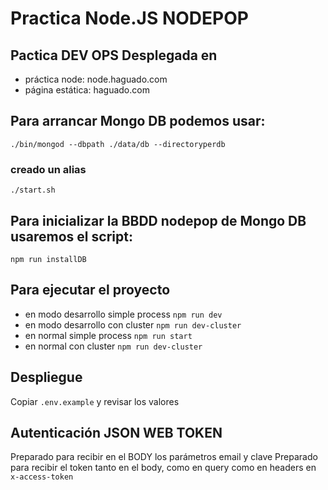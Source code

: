 # Practica Node.JS NODEPOP

## Pactica DEV OPS Desplegada en
* práctica node: node.haguado.com
* página estática: haguado.com

## Para arrancar Mongo DB podemos usar:
`./bin/mongod --dbpath ./data/db --directoryperdb`
### creado un alias
`./start.sh`

## Para inicializar la BBDD nodepop de Mongo DB usaremos el script:
`npm run installDB`

## Para ejecutar el proyecto 
* en modo desarrollo simple process `npm run dev`
* en modo desarrollo con cluster `npm run dev-cluster`
* en normal simple process `npm run start`
* en normal con cluster `npm run dev-cluster`

## Despliegue
Copiar `.env.example` y revisar los valores

## Autenticación JSON WEB TOKEN
Preparado para recibir en el BODY los parámetros email y clave
Preparado para recibir el token tanto en el body, como en query como en headers en `x-access-token`
